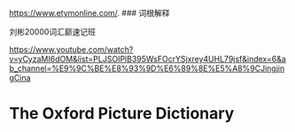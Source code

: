 https://www.etymonline.com/. ### 词根解释

刘彬20000词汇巅速记班

https://www.youtube.com/watch?v=yCyzaMI6dOM&list=PLJSOIPlB395WsFOcrYSjxrey4UHL79jsf&index=6&ab_channel=%E9%9C%BE%E8%93%9D%E6%89%8E%E5%A8%9CJingjingCina


# The Oxford Picture Dictionary

